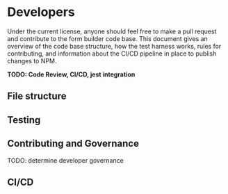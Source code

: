 # Developers

Under the current license, anyone should feel free to make a pull request and contribute to the form builder code base. This document gives an overview of the code base structure, how the test harness works, rules for contributing, and information about the CI/CD pipeline in place to publish changes to NPM.

**TODO: Code Review, CI/CD, jest integration**

## File structure

## Testing

## Contributing and Governance

TODO: determine developer governance

## CI/CD